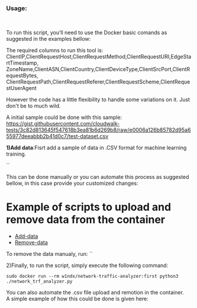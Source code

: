 <h3>Usage:</h3><br>

To run this script, you’ll need to use the Docker basic comands as suggested in the examples bellow:<br>

The required columns to run this tool is:<br>
ClientIP,ClientRequestHost,ClientRequestMethod,ClientRequestURI,EdgeStartTimestamp,<br>
ZoneName,ClientASN,ClientCountry,ClientDeviceType,ClientSrcPort,ClientRequestBytes,<br>
ClientRequestPath,ClientRequestReferer,ClientRequestScheme,ClientRequestUserAgent<br>

However the code has a little flexibility to handle some variations on it. Just don't be to much wild.

A initial sample could be done with this sample: https://gist.githubusercontent.com/cloudwalk-tests/3c82d813645f547618b3ea81b6d269b8/raw/e0006a126b85782d95a655977deeabbb2b41d0c7/test-dataset.csv<br>

**1)Add data**:Fisrt add a sample of data in .CSV format for machine learning training.<br>

``

This can be done manually or you can automate this process as suggested bellow, in this case provide your customized changes:<br>

# Example of scripts to upload and remove data from the container 
- [Add-data](add-data.sh)<br>
- [Remove-data](remove-data.sh)<br>


To remove the data manualy, run:
``

2)Finally, to run the script, simply execute the following command:<br>

`sudo docker run --rm w1ndx/network-traffic-analyzer:first python3 ./network_trf_analyzer.py`



You can also automate the .csv file upload and remotion in the container.<br>
A simple example of how this could be done is given here:
